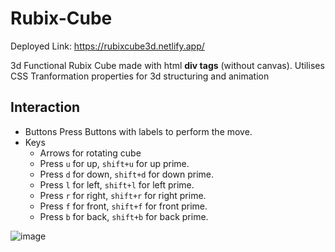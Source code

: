# Rubix-Cube

Deployed Link: https://rubixcube3d.netlify.app/

3d Functional Rubix Cube made with html **div tags** (without canvas). Utilises CSS Tranformation properties for 3d structuring and animation

## Interaction
- Buttons
  Press Buttons with labels to perform the move.
- Keys
  - Arrows for rotating cube 
  - Press `u` for up,    `shift+u` for up prime.
  - Press `d` for down,  `shift+d` for down prime.
  - Press `l` for left,  `shift+l` for left prime.
  - Press `r` for right, `shift+r` for right prime.
  - Press `f` for front, `shift+f` for front prime.
  - Press `b` for back,  `shift+b` for back prime.

![image](https://github.com/user-attachments/assets/73f70593-3688-4187-9751-d89215683814)
